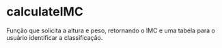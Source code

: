 # calculateIMC
Função que solicita a altura e peso, retornando o IMC e uma tabela para o usuário identificar a classificação.
